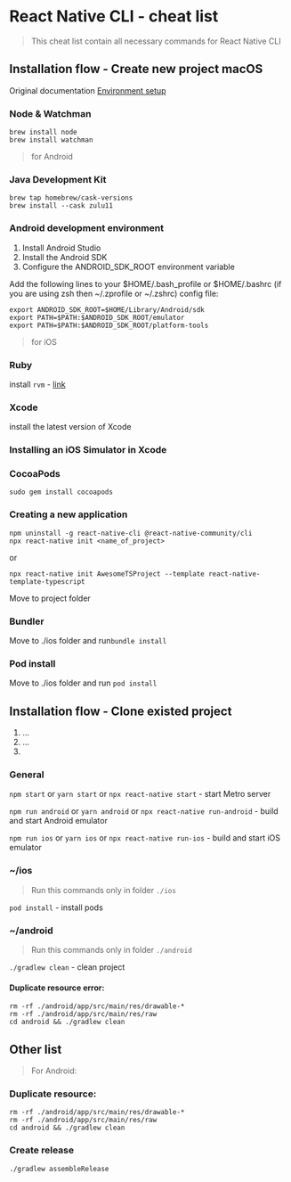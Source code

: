 # React Native CLI - cheat list
> This cheat list contain all necessary commands for React Native CLI

## Installation flow - Create new project macOS
<span id="create"></span>

Original documentation [Environment setup](https://reactnative.dev/docs/environment-setup)

### Node & Watchman
```
brew install node
brew install watchman
```
> for Android
### Java Development Kit
```
brew tap homebrew/cask-versions
brew install --cask zulu11
```
### Android development environment
1. Install Android Studio
2. Install the Android SDK
3. Configure the ANDROID_SDK_ROOT environment variable

Add the following lines to your $HOME/.bash_profile or $HOME/.bashrc (if you are using zsh then ~/.zprofile or ~/.zshrc) config file:
```
export ANDROID_SDK_ROOT=$HOME/Library/Android/sdk
export PATH=$PATH:$ANDROID_SDK_ROOT/emulator
export PATH=$PATH:$ANDROID_SDK_ROOT/platform-tools
```

> for iOS

### Ruby
install `rvm` - [link](https://rvm.io/)

### Xcode
install the latest version of Xcode

### Installing an iOS Simulator in Xcode

### CocoaPods

`sudo gem install cocoapods`

### Creating a new application
``` 
npm uninstall -g react-native-cli @react-native-community/cli
npx react-native init <name_of_project>
```
or 
``` 
npx react-native init AwesomeTSProject --template react-native-template-typescript
```

Move to project folder

### Bundler
Move to ./ios folder and run`bundle install`

### Pod install
Move to ./ios folder and run `pod install`


## Installation flow - Clone existed project
<span id="clone"></span>
1. ...
2. ...
3. 

### General
<span id="general"></span>
`npm start` or `yarn start` or `npx react-native start` - start Metro server

`npm run android` or `yarn android` or `npx react-native run-android` - build and start Android emulator

`npm run ios` or `yarn ios` or `npx react-native run-ios` - build and start iOS emulator

### ~/ios
<span id="ios"></span>
> Run this commands only in folder `./ios`

`pod install` - install pods


### ~/android
<span id="android"></span>
> Run this commands only in folder `./android`

`./gradlew clean` - clean project

#### Duplicate resource error:
```
rm -rf ./android/app/src/main/res/drawable-*
rm -rf ./android/app/src/main/res/raw
cd android && ./gradlew clean
```

## Other list

> For Android:
### Duplicate resource:
```hgignore
rm -rf ./android/app/src/main/res/drawable-*
rm -rf ./android/app/src/main/res/raw
cd android && ./gradlew clean
```

### Create release
```hgignore
./gradlew assembleRelease
```
